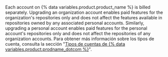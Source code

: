 Each account on {% data variables.product.product_name %} is billed separately. Upgrading an organization account enables paid features for the organization's repositories only and does not affect the features available in repositories owned by any associated personal accounts. Similarly, upgrading a personal account enables paid features for the personal account's repositories only and does not affect the repositories of any organization accounts. Para obtener más información sobre los tipos de cuenta, consulta la sección "[Tipos de cuentas de {% data variables.product.prodname_dotcom %}](/get-started/learning-about-github/types-of-github-accounts)".
